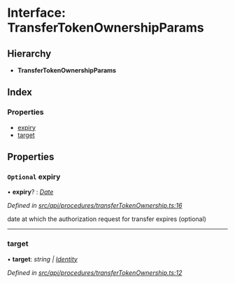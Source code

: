 # Interface: TransferTokenOwnershipParams

## Hierarchy

* **TransferTokenOwnershipParams**

## Index

### Properties

* [expiry](transfertokenownershipparams.md#optional-expiry)
* [target](transfertokenownershipparams.md#target)

## Properties

### `Optional` expiry

• **expiry**? : *[Date](../enums/transactionargumenttype.md#date)*

*Defined in [src/api/procedures/transferTokenOwnership.ts:16](https://github.com/PolymathNetwork/polymesh-sdk/blob/cfab557b/src/api/procedures/transferTokenOwnership.ts#L16)*

date at which the authorization request for transfer expires (optional)

___

###  target

• **target**: *string | [Identity](../classes/identity.md)*

*Defined in [src/api/procedures/transferTokenOwnership.ts:12](https://github.com/PolymathNetwork/polymesh-sdk/blob/cfab557b/src/api/procedures/transferTokenOwnership.ts#L12)*
